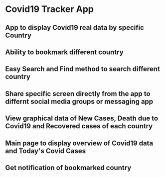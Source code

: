 # Covid19 Tracker App
## App to display Covid19 real data by specific Country
## Ability to bookmark different country
## Easy Search and Find method to search different country
## Share specific screen directly from the app to differnt social media groups or messaging app
## View graphical data of New Cases, Death due to Covid19 and Recovered cases of each country
## Main page to display overview of Covid19 data and Today's Covid Cases
## Get notification of bookmarked country
 
